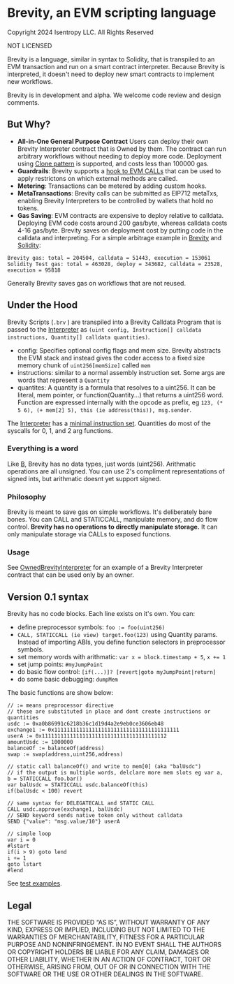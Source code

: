 # Brevity, an EVM scripting language

Copyright 2024 Isentropy LLC. All Rights Reserved

NOT LICENSED

Brevity is a language, similar in syntax to Solidity, that is transpiled to an EVM transaction and run on a smart contract interpreter. Because Brevity is interpreted, it doesn't need to deploy new smart contracts to implement new workflows.  

Brevity is in development and alpha. We welcome code review and design comments.

## But Why?
 - **All-in-One General Purpose Contract** Users can deploy their own Brevity Interpreter contract that is Owned by them. The contract can run arbitrary workflows without needing to deploy more code. Deployment using [Clone pattern](https://github.com/Isentropy/brevity/blob/777be66f6ead630e099292367bb40fb3665029d0/contracts/CloneFactory.sol#L15) is supported, and costs less than 100000 gas.
 - **Guardrails**: Brevity supports a [hook to EVM CALLs](https://github.com/Isentropy/brevity/blob/0b533d446eb8a56cbf7a6e2773f6e78df921b703/contracts/BrevityInterpreter.sol#L219C21-L219C32) that can be used to apply restrictons on which external methods are called. 
 - **Metering**: Transactions can be metered by adding custom hooks.
 - **MetaTransactions**: Brevity calls can be submitted as EIP712 metaTxs, enabling Brevity Interpreters to be controlled by wallets that hold no tokens.
 - **Gas Saving**: EVM contracts are expensive to deploy relative to calldata. Deploying EVM code costs around 200 gas/byte, whereas calldata costs 4-16 gas/byte. Brevity saves on deployment cost by putting code in the calldata and interpreting. For a simple arbitrage example in [Brevity](test/briefs/example.brv) and [Solidity](contracts/Arb.sol):
```
Brevity gas: total = 204504, calldata = 51443, execution = 153061
Solidity Test gas: total = 463028, deploy = 343682, calldata = 23528, execution = 95818
```
Generally Brevity saves gas on workflows that are not reused. 

## Under the Hood
Brevity Scripts (```.brv``` ) are transpiled into a Brevity Calldata Program that is passed to the [Interpreter](contracts/LibInterpreter.sol) as ```(uint config, Instruction[] calldata instructions, Quantity[] calldata quantities)```. 

- config: Specifies optional config flags and mem size. Brevity abstracts the EVM stack and instead gives the coder access to a fixed size memory chunk of ```uint256[memSize]``` called ```mem```
- instructions: similar to a normal assembly instruction set. Some args are words that represent a ```Quantity```
- quantites: A quantity is a formula that resolves to a uint256. It can be literal, mem pointer, or function(Quantity...) that returns a uint256 word. Function are expressed internally with the opcode as prefix, eg  ```123, (* 5 6), (+ mem[2] 5), this (ie address(this)), msg.sender```.

The [Interpreter](contracts/LibInterpreter.sol) has a [minimal instruction set](contracts/LibInterpreter.sol#L13). Quantities do most of the syscalls for 0, 1, and 2 arg functions. 

### Everything is a word
Like [B](https://en.wikipedia.org/wiki/B_(programming_language)), Brevity has no data types, just words (uint256). Arithmatic operations are all unsigned. You can use 2's compliment representations of signed ints, but arithmatic doesnt yet support signed.

### Philosophy
Brevity is meant to save gas on simple workflows. It's deliberately bare bones.  You can CALL and STATICCALL, manipulate memory, and do flow control. **Brevity has no operations to directly manipulate storage.** It can only manipulate storage via CALLs to exposed functions. 

### Usage
See [OwnedBrevityInterpreter](contracts/OwnedBrevityInterpreter.sol) for an example of a Brevity Interpreter contract that can be used only by an owner.

## Version 0.1 syntax
Brevity has no code blocks. Each line exists on it's own. You can:
 - define preprocessor symbols: ``foo := foo(uint256)``
 - ``CALL, STATICCALL (ie view) target.foo(123)`` using Quantity params. Instead of importing ABIs, you define function selectors in preprocessor symbols.
 - set memory words with arithmatic: ``var x = block.timestamp + 5``, ``x += 1``
 - set jump points: ``#myJumpPoint``
 - do basic flow control: ``[if(...)]? [revert|goto myJumpPoint|return]``
 - do some basic debugging: ``dumpMem``

The basic functions are show below:
```
// := means preprocessor directive
// these are substituted in place and dont create instructions or quantities
usdc := 0xa0b86991c6218b36c1d19d4a2e9eb0ce3606eb48
exchange1 := 0x1111111111111111111111111111111111111111
userA := 0x1111111111111111111111111111111111111112
amountUsdc := 1000000
balanceOf := balanceOf(address)
swap := swap(address,uint256,address)

// static call balanceOf() and write to mem[0] (aka "balUsdc") 
// if the output is multiple words, delclare more mem slots eg var a, b = STATICCALL foo.bar()
var balUsdc = STATICCALL usdc.balanceOf(this)
if(balUsdc < 100) revert

// same syntax for DELEGATECALL and STATIC CALL
CALL usdc.approve(exchange1, balUsdc)
// SEND keyword sends native token only without calldata
SEND {"value": "msg.value/10"} userA

// simple loop
var i = 0
#lstart
if(i > 9) goto lend
i += 1
goto lstart
#lend
```
See [test examples](test/briefs/).


## Legal

THE SOFTWARE IS PROVIDED “AS IS”, WITHOUT WARRANTY OF ANY KIND, EXPRESS OR IMPLIED, INCLUDING BUT NOT LIMITED TO THE WARRANTIES OF MERCHANTABILITY, FITNESS FOR A PARTICULAR PURPOSE AND NONINFRINGEMENT. IN NO EVENT SHALL THE AUTHORS OR COPYRIGHT HOLDERS BE LIABLE FOR ANY CLAIM, DAMAGES OR OTHER LIABILITY, WHETHER IN AN ACTION OF CONTRACT, TORT OR OTHERWISE, ARISING FROM, OUT OF OR IN CONNECTION WITH THE SOFTWARE OR THE USE OR OTHER DEALINGS IN THE SOFTWARE.
